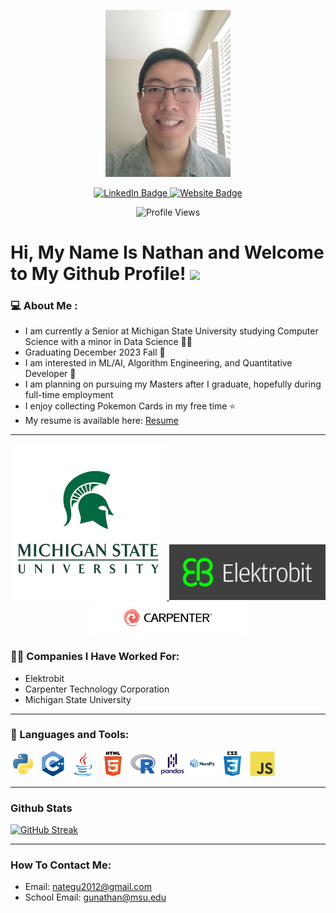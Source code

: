 <p align="center">
  <img src="Profile_Picture.jpg" alt="Profile_Picture" width="200">
</p>

<div id="badges" align="center">
  <a href="https://www.linkedin.com/in/nategu72/" align="center">
    <img src="https://img.shields.io/badge/LinkedIn-blue?style=for-the-badge&logo=linkedin&logoColor=black" alt="LinkedIn Badge">
  </a>
  <a href="https://exam-nyzwctloba-uc.a.run.app" align="center">
    <img src="https://img.shields.io/badge/Website_Project-red?logo=javascript&logoColor=black&style=for-the-badge" alt="Website Badge">
  </a>
</div>

<p align="center">
  <img src="https://komarev.com/ghpvc/?username=Ytesgn&style=flat-square&color=blue" alt="Profile Views"/>
</p>

<h1>
  Hi, My Name Is Nathan and Welcome to My Github Profile!
  <img src="https://media.giphy.com/media/hvRJCLFzcasrR4ia7z/giphy.gif" width="30">
</h1>

### :computer: About Me :
- I am currently a Senior at Michigan State University studying Computer Science with a minor in Data Science :man_student:
- Graduating December 2023 Fall :school:
- I am interested in ML/AI, Algorithm Engineering, and Quantitative Developer :necktie:
- I am planning on pursuing my Masters after I graduate, hopefully during full-time employment
- I enjoy collecting Pokemon Cards in my free time :star:
- My resume is available here: <a href="Resume_2023.pdf"> Resume </a>

---

<div id="images" align="center">
  <a href="https://msu.edu/" align="center">
    <img src="MSU_logo.png" alt="MSU Logo" width="250">
  </a>
  
  <a href="https://www.elektrobit.com/" align="center">
    <img src="EB_logo.jpg" alt="EB Logo" width="250">
  </a>

  <a href="https://www.carpentertechnology.com/" align="center">
    <img src="carpenter_logo.png" alt="CT Logo" width="250">
  </a>
</div>
  
### :office_worker: Companies I Have Worked For:
- Elektrobit
- Carpenter Technology Corporation
- Michigan State University

---

### :toolbox: Languages and Tools:
<div>
  <img src="https://github.com/devicons/devicon/blob/master/icons/python/python-original.svg" title="Python" alt="Python" width="40" height="40">&nbsp;
  <img src="https://github.com/devicons/devicon/blob/master/icons/cplusplus/cplusplus-original.svg" title="C++" alt="C++" width="40" height="40">&nbsp;
  <img src="https://github.com/devicons/devicon/blob/master/icons/java/java-original.svg" title="Java" alt="Java" width="40" height="40">&nbsp;
  <img src="https://github.com/devicons/devicon/blob/master/icons/html5/html5-original-wordmark.svg" title="HTML" alt="HTML" width="40" height="40">&nbsp;
  <img src="https://github.com/devicons/devicon/blob/master/icons/r/r-original.svg" title="R" alt="R" width="40" height="40">&nbsp;
  <img src="https://github.com/devicons/devicon/blob/master/icons/pandas/pandas-original-wordmark.svg" title="Pandas" alt="Pandas" width="40" height="40">&nbsp;
  <img src="https://github.com/devicons/devicon/blob/master/icons/numpy/numpy-original-wordmark.svg" title="Numpy" alt="Numpy" width="40" height="40">&nbsp;
  <img src="https://github.com/devicons/devicon/blob/master/icons/css3/css3-original-wordmark.svg" title="CSS" alt="CSS" width="40" height="40">&nbsp;
  <img src="https://github.com/devicons/devicon/blob/master/icons/javascript/javascript-original.svg" title="JS" alt="JS" width="40" height="40">
</div>

---

### Github Stats
[![GitHub Streak](http://github-readme-streak-stats.herokuapp.com?user=Ytesgn&theme=dark&background=000000)](https://git.io/streak-stats)

---
### How To Contact Me:
- Email: nategu2012@gmail.com
- School Email: gunathan@msu.edu
